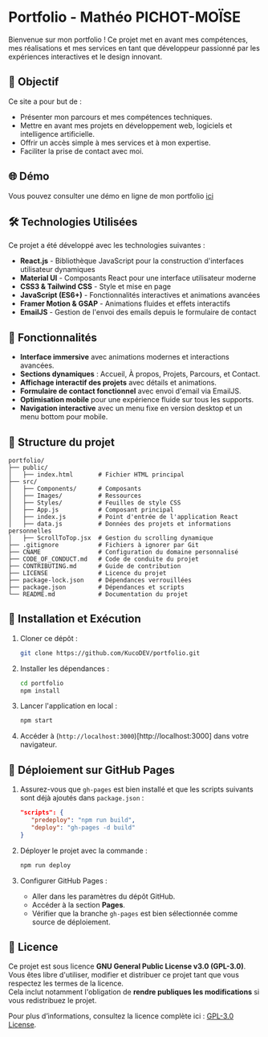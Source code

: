 # Portfolio - Mathéo PICHOT-MOÏSE

Bienvenue sur mon portfolio ! Ce projet met en avant mes compétences, mes réalisations et mes services en tant que développeur passionné par les expériences interactives et le design innovant.

## 🎯 Objectif

Ce site a pour but de :

- Présenter mon parcours et mes compétences techniques.
- Mettre en avant mes projets en développement web, logiciels et intelligence artificielle.
- Offrir un accès simple à mes services et à mon expertise.
- Faciliter la prise de contact avec moi.

## 🌐 Démo

Vous pouvez consulter une démo en ligne de mon portfolio [ici](https://www.matheo-pichotmoise.fr)

## 🛠 Technologies Utilisées

Ce projet a été développé avec les technologies suivantes :

- **React.js** - Bibliothèque JavaScript pour la construction d'interfaces utilisateur dynamiques
- **Material UI** - Composants React pour une interface utilisateur moderne
- **CSS3 & Tailwind CSS** - Style et mise en page
- **JavaScript (ES6+)** - Fonctionnalités interactives et animations avancées
- **Framer Motion & GSAP** - Animations fluides et effets interactifs
- **EmailJS** - Gestion de l'envoi des emails depuis le formulaire de contact

## 📌 Fonctionnalités

- **Interface immersive** avec animations modernes et interactions avancées.
- **Sections dynamiques** : Accueil, À propos, Projets, Parcours, et Contact.
- **Affichage interactif des projets** avec détails et animations.
- **Formulaire de contact fonctionnel** avec envoi d'email via EmailJS.
- **Optimisation mobile** pour une expérience fluide sur tous les supports.
- **Navigation interactive** avec un menu fixe en version desktop et un menu bottom pour mobile.

## 📂 Structure du projet

```
portfolio/
├── public/
│   ├── index.html       # Fichier HTML principal
├── src/
│   ├── Components/      # Composants
│   ├── Images/          # Ressources
│   ├── Styles/          # Feuilles de style CSS
│   ├── App.js           # Composant principal
│   ├── index.js         # Point d'entrée de l'application React
│   ├── data.js          # Données des projets et informations personnelles
│   ├── ScrollToTop.jsx  # Gestion du scrolling dynamique
├── .gitignore           # Fichiers à ignorer par Git
├── CNAME                # Configuration du domaine personnalisé
├── CODE_OF_CONDUCT.md   # Code de conduite du projet
├── CONTRIBUTING.md      # Guide de contribution
├── LICENSE              # Licence du projet
├── package-lock.json    # Dépendances verrouillées
├── package.json         # Dépendances et scripts
└── README.md            # Documentation du projet
```

## 🚀 Installation et Exécution

1. Cloner ce dépôt :
   ```bash
   git clone https://github.com/KucoDEV/portfolio.git
   ```
2. Installer les dépendances :
   ```bash
   cd portfolio
   npm install
   ```
3. Lancer l'application en local :
   ```bash
   npm start
   ```
4. Accéder à (`http://localhost:3000`)[http://localhost:3000] dans votre navigateur.

## 🚢 Déploiement sur GitHub Pages

1. Assurez-vous que `gh-pages` est bien installé et que les scripts suivants sont déjà ajoutés dans `package.json` :
   ```json
   "scripts": {
      "predeploy": "npm run build",
      "deploy": "gh-pages -d build"
   }
   ```

2. Déployer le projet avec la commande :
   ```bash
   npm run deploy
   ```

3. Configurer GitHub Pages :
   - Aller dans les paramètres du dépôt GitHub.
   - Accéder à la section **Pages**.
   - Vérifier que la branche `gh-pages` est bien sélectionnée comme source de déploiement.

## 📜 Licence

Ce projet est sous licence **GNU General Public License v3.0 (GPL-3.0)**.  
Vous êtes libre d'utiliser, modifier et distribuer ce projet tant que vous respectez les termes de la licence.  
Cela inclut notamment l'obligation de **rendre publiques les modifications** si vous redistribuez le projet.  

Pour plus d’informations, consultez la licence complète ici : [GPL-3.0 License](https://www.gnu.org/licenses/gpl-3.0.html).
